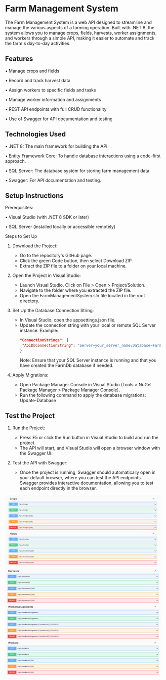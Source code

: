 # Farm Management System
The Farm Management System is a web API designed to streamline and manage the various aspects of a farming operation. Built with .NET 8, the system allows you to manage crops, fields, harvests, worker assignments, and workers through a simple API, making it easier to automate and track the farm's day-to-day activities.

## Features
•	Manage crops and fields

•	Record and track harvest data

•	Assign workers to specific fields and tasks

•	Manage worker information and assignments

•	REST API endpoints with full CRUD functionality

•	Use of Swagger for API documentation and testing



## Technologies Used
•	.NET 8: The main framework for building the API.

•	Entity Framework Core: To handle database interactions using a code-first approach.

•	SQL Server: The database system for storing farm management data.

•	Swagger: For API documentation and testing.


## Setup Instructions
Prerequisites:

•	Visual Studio (with .NET 8 SDK or later)

•	SQL Server (installed locally or accessible remotely)


Steps to Set Up

1. Download the Project:
   * Go to the repository's GitHub page.
   * Click the green Code button, then select Download ZIP.
   *  Extract the ZIP file to a folder on your local machine.

2. Open the Project in Visual Studio:
   * Launch Visual Studio. Click on File > Open > Project/Solution.
   * Navigate to the folder where you extracted the ZIP file.
   * Open the FarmManagementSystem.sln file located in the root directory.

3. Set Up the Database Connection String:
   * In Visual Studio, open the appsettings.json file.
   * Update the connection string with your local or remote SQL Server instance.
      Example:
      ```json
     "ConnectionStrings": {
       "ApiDbConnectionString": "Server=your_server_name;Database=FarmDb;Trusted_Connection=True;MultipleActiveResultSets=true"
     }
     ```
      Note: Ensure that your SQL Server instance is running and that you have created the FarmDb database if needed.

4. Apply Migrations:
   * Open Package Manager Console in Visual Studio (Tools > NuGet Package Manager > Package Manager Console).
   * Run the following command to apply the database migrations: Update-Database


## Test the Project

1. Run the Project:
   * Press F5 or click the Run button in Visual Studio to build and run the project.
   * The API will start, and Visual Studio will open a browser window with the Swagger UI.

2. Test the API with Swagger:
   * Once the project is running, Swagger should automatically open in your default browser, where you can test the API endpoints. Swagger provides interactive documentation, allowing you to test each endpoint directly in the browser.



![swagger 1](<FarmManagementSystem/Images/Swagger_1.png>)
![swagger 2](<FarmManagementSystem/Images/Swagger_2.png>)
